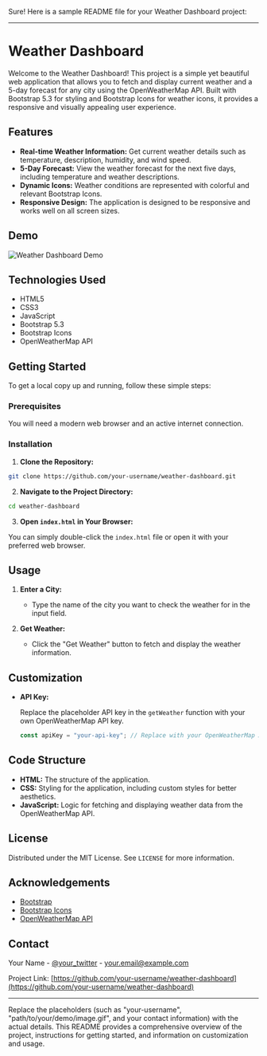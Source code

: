 Sure! Here is a sample README file for your Weather Dashboard project:

---

# Weather Dashboard

Welcome to the Weather Dashboard! This project is a simple yet beautiful web application that allows you to fetch and display current weather and a 5-day forecast for any city using the OpenWeatherMap API. Built with Bootstrap 5.3 for styling and Bootstrap Icons for weather icons, it provides a responsive and visually appealing user experience.

## Features

- **Real-time Weather Information:** Get current weather details such as temperature, description, humidity, and wind speed.
- **5-Day Forecast:** View the weather forecast for the next five days, including temperature and weather descriptions.
- **Dynamic Icons:** Weather conditions are represented with colorful and relevant Bootstrap Icons.
- **Responsive Design:** The application is designed to be responsive and works well on all screen sizes.

## Demo

![Weather Dashboard Demo](path/to/your/demo/image.gif)

## Technologies Used

- HTML5
- CSS3
- JavaScript
- Bootstrap 5.3
- Bootstrap Icons
- OpenWeatherMap API

## Getting Started

To get a local copy up and running, follow these simple steps:

### Prerequisites

You will need a modern web browser and an active internet connection.

### Installation

1. **Clone the Repository:**

```bash
git clone https://github.com/your-username/weather-dashboard.git
```

2. **Navigate to the Project Directory:**

```bash
cd weather-dashboard
```

3. **Open `index.html` in Your Browser:**

You can simply double-click the `index.html` file or open it with your preferred web browser.

## Usage

1. **Enter a City:**

   - Type the name of the city you want to check the weather for in the input field.
   
2. **Get Weather:**

   - Click the "Get Weather" button to fetch and display the weather information.

## Customization

- **API Key:**
  
  Replace the placeholder API key in the `getWeather` function with your own OpenWeatherMap API key.

  ```javascript
  const apiKey = "your-api-key"; // Replace with your OpenWeatherMap API key
  ```

## Code Structure

- **HTML:** The structure of the application.
- **CSS:** Styling for the application, including custom styles for better aesthetics.
- **JavaScript:** Logic for fetching and displaying weather data from the OpenWeatherMap API.

## License

Distributed under the MIT License. See `LICENSE` for more information.

## Acknowledgements

- [Bootstrap](https://getbootstrap.com/)
- [Bootstrap Icons](https://icons.getbootstrap.com/)
- [OpenWeatherMap API](https://openweathermap.org/api)

## Contact

Your Name - [@your_twitter](https://twitter.com/your_twitter) - your.email@example.com

Project Link: [https://github.com/your-username/weather-dashboard](https://github.com/your-username/weather-dashboard)

---

Replace the placeholders (such as "your-username", "path/to/your/demo/image.gif", and your contact information) with the actual details. This README provides a comprehensive overview of the project, instructions for getting started, and information on customization and usage.
